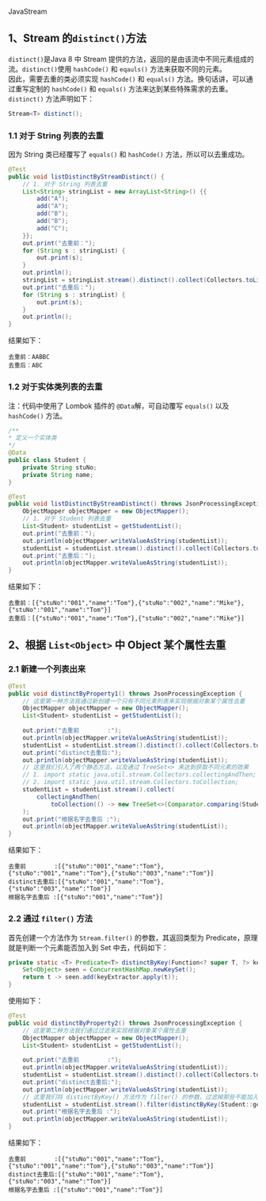 JavaStream
<a name="dZ70r"></a>
## 1、Stream 的`distinct()`方法
`distinct()`是Java 8 中 Stream 提供的方法，返回的是由该流中不同元素组成的流。`distinct()`使用 `hashCode()` 和 `eqauls()` 方法来获取不同的元素。<br />因此，需要去重的类必须实现 `hashCode()` 和 `equals()` 方法。换句话讲，可以通过重写定制的 `hashCode()` 和 `equals()` 方法来达到某些特殊需求的去重。<br />`distinct()` 方法声明如下：
```java
Stream<T> distinct();
```
<a name="MYqVT"></a>
### 1.1 对于 String 列表的去重
因为 String 类已经覆写了 `equals()` 和 `hashCode()` 方法，所以可以去重成功。
```java
@Test
public void listDistinctByStreamDistinct() {
	// 1. 对于 String 列表去重
	List<String> stringList = new ArrayList<String>() {{
		add("A");
		add("A");
		add("B");
		add("B");
		add("C");
	}};
	out.print("去重前：");
	for (String s : stringList) {
		out.print(s);
	}
	out.println();
	stringList = stringList.stream().distinct().collect(Collectors.toList());
	out.print("去重后：");
	for (String s : stringList) {
		out.print(s);
	}
	out.println();
}
```
结果如下：
```
去重前：AABBC
去重后：ABC
```
<a name="PI6RA"></a>
### 1.2 对于实体类列表的去重
注：代码中使用了 Lombok 插件的 `@Data`解，可自动覆写 `equals()` 以及 `hashCode()` 方法。
```java
/**
* 定义一个实体类
*/ 
@Data
public class Student {
	private String stuNo;
	private String name;
}

@Test
public void listDistinctByStreamDistinct() throws JsonProcessingException {
	ObjectMapper objectMapper = new ObjectMapper();
	// 1. 对于 Student 列表去重
	List<Student> studentList = getStudentList();
	out.print("去重前：");
	out.println(objectMapper.writeValueAsString(studentList));
	studentList = studentList.stream().distinct().collect(Collectors.toList());
	out.print("去重后：");
	out.println(objectMapper.writeValueAsString(studentList));
}
```
结果如下：
```
去重前：[{"stuNo":"001","name":"Tom"},{"stuNo":"002","name":"Mike"},{"stuNo":"001","name":"Tom"}]
去重后：[{"stuNo":"001","name":"Tom"},{"stuNo":"002","name":"Mike"}]
```
<a name="hcBWK"></a>
## 2、根据 `List<Object>` 中 Object 某个属性去重
<a name="HhJnI"></a>
### 2.1 新建一个列表出来
```java
@Test
public void distinctByProperty1() throws JsonProcessingException {
	// 这里第一种方法我通过新创建一个只有不同元素列表来实现根据对象某个属性去重
	ObjectMapper objectMapper = new ObjectMapper();
	List<Student> studentList = getStudentList();
	
	out.print("去重前        :");
	out.println(objectMapper.writeValueAsString(studentList));
	studentList = studentList.stream().distinct().collect(Collectors.toList());
	out.print("distinct去重后:");
	out.println(objectMapper.writeValueAsString(studentList));
	// 这里我们引入了两个静态方法，以及通过 TreeSet<> 来达到获取不同元素的效果
	// 1. import static java.util.stream.Collectors.collectingAndThen;
	// 2. import static java.util.stream.Collectors.toCollection;
	studentList = studentList.stream().collect(
		collectingAndThen(
			toCollection(() -> new TreeSet<>(Comparator.comparing(Student::getName))), ArrayList::new)
	);
	out.print("根据名字去重后 :");
	out.println(objectMapper.writeValueAsString(studentList));
}
```
结果如下：
```
去重前        :[{"stuNo":"001","name":"Tom"},{"stuNo":"001","name":"Tom"},{"stuNo":"003","name":"Tom"}]
distinct去重后:[{"stuNo":"001","name":"Tom"},{"stuNo":"003","name":"Tom"}]
根据名字去重后 :[{"stuNo":"001","name":"Tom"}]
```
<a name="cMo8G"></a>
### 2.2 通过 `filter()` 方法
首先创建一个方法作为 `Stream.filter()` 的参数，其返回类型为 Predicate，原理就是判断一个元素能否加入到 Set 中去，代码如下：
```java
private static <T> Predicate<T> distinctByKey(Function<? super T, ?> keyExtractor) {
    Set<Object> seen = ConcurrentHashMap.newKeySet();
    return t -> seen.add(keyExtractor.apply(t));
}
```
使用如下：
```java
@Test
public void distinctByProperty2() throws JsonProcessingException {
	// 这里第二种方法我们通过过滤来实现根据对象某个属性去重
	ObjectMapper objectMapper = new ObjectMapper();
	List<Student> studentList = getStudentList();
	
	out.print("去重前        :");
	out.println(objectMapper.writeValueAsString(studentList));
	studentList = studentList.stream().distinct().collect(Collectors.toList());
	out.print("distinct去重后:");
	out.println(objectMapper.writeValueAsString(studentList));
	// 这里我们将 distinctByKey() 方法作为 filter() 的参数，过滤掉那些不能加入到 set 的元素
	studentList = studentList.stream().filter(distinctByKey(Student::getName)).collect(Collectors.toList());
	out.print("根据名字去重后 :");
	out.println(objectMapper.writeValueAsString(studentList));
}
```
结果如下：
```
去重前        :[{"stuNo":"001","name":"Tom"},{"stuNo":"001","name":"Tom"},{"stuNo":"003","name":"Tom"}]
distinct去重后:[{"stuNo":"001","name":"Tom"},{"stuNo":"003","name":"Tom"}]
根据名字去重后 :[{"stuNo":"001","name":"Tom"}]
```
